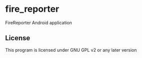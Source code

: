 fire_reporter
=============

FireReporter Android application


License
-------------
This program is licensed under GNU GPL v2 or any later version
